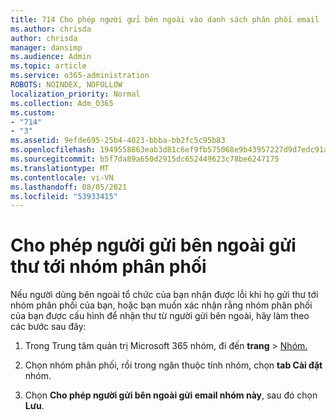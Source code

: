```yaml
---
title: 714 Cho phép người gửi bên ngoài vào danh sách phân phối email
ms.author: chrisda
author: chrisda
manager: dansimp
ms.audience: Admin
ms.topic: article
ms.service: o365-administration
ROBOTS: NOINDEX, NOFOLLOW
localization_priority: Normal
ms.collection: Adm_O365
ms.custom:
- "714"
- "3"
ms.assetid: 9efde695-25b4-4023-bbba-bb2fc5c95b83
ms.openlocfilehash: 1949558863eab3d81c6ef9fb575068e9b43957227d9d7edc91af71bd93364574
ms.sourcegitcommit: b5f7da89a650d2915dc652449623c78be6247175
ms.translationtype: MT
ms.contentlocale: vi-VN
ms.lasthandoff: 08/05/2021
ms.locfileid: "53933415"
---
```

# <a name="allow-external-senders-to-send-messages-to-distribution-groups"></a>Cho phép người gửi bên ngoài gửi thư tới nhóm phân phối

Nếu người dùng bên ngoài tổ chức của bạn nhận được lỗi khi họ gửi thư tới nhóm phân phối của bạn, hoặc bạn muốn xác nhận rằng nhóm phân phối của bạn được cấu hình để nhận thư từ người gửi bên ngoài, hãy làm theo các bước sau đây:

1. Trong Trung tâm quản trị Microsoft 365 nhóm, đi đến **trang**  >  [Nhóm.](https://portal.office.com/adminportal/home#/groups)  

2. Chọn nhóm phân phối, rồi trong ngăn thuộc tính nhóm, chọn **tab Cài đặt** nhóm.

3. Chọn **Cho phép người gửi bên ngoài gửi email nhóm này**, sau đó chọn **Lưu**.
